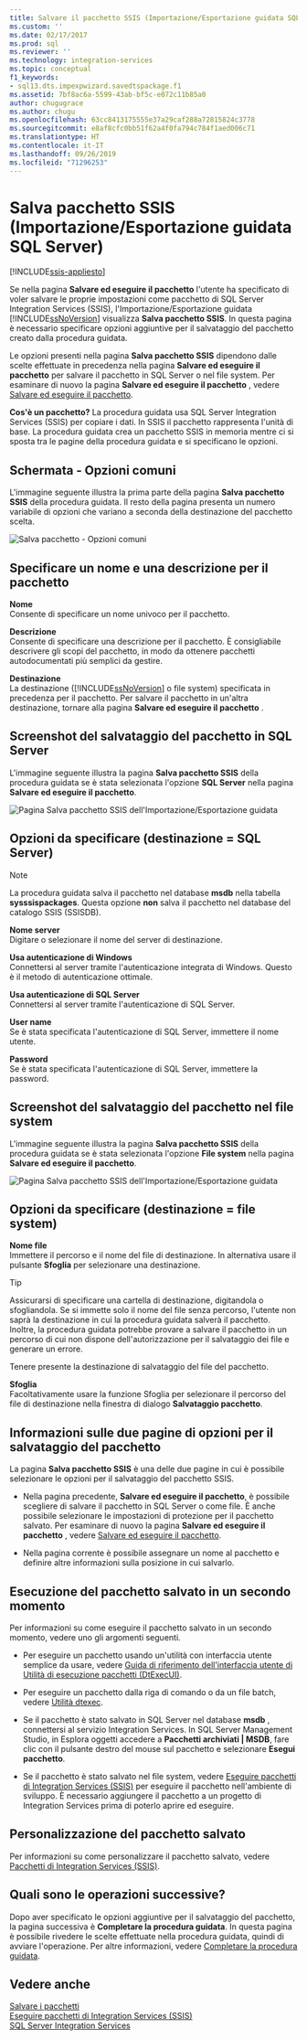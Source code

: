 ```yaml
---
title: Salvare il pacchetto SSIS (Importazione/Esportazione guidata SQL Server) | Microsoft Docs
ms.custom: ''
ms.date: 02/17/2017
ms.prod: sql
ms.reviewer: ''
ms.technology: integration-services
ms.topic: conceptual
f1_keywords:
- sql13.dts.impexpwizard.savedtspackage.f1
ms.assetid: 7bf8ac6a-5599-43ab-bf5c-e072c11b85a0
author: chugugrace
ms.author: chugu
ms.openlocfilehash: 63cc8413175555e37a29caf288a72815824c3778
ms.sourcegitcommit: e8af8cfc0bb51f62a4f0fa794c784f1aed006c71
ms.translationtype: HT
ms.contentlocale: it-IT
ms.lasthandoff: 09/26/2019
ms.locfileid: "71296253"
---
```

# <a name="save-ssis-package-sql-server-import-and-export-wizard"></a>Salva pacchetto SSIS (Importazione/Esportazione guidata SQL Server)

[!INCLUDE[ssis-appliesto](../../includes/ssis-appliesto-ssvrpluslinux-asdb-asdw-xxx.md)]


  Se nella pagina **Salvare ed eseguire il pacchetto** l'utente ha specificato di voler salvare le proprie impostazioni come pacchetto di SQL Server Integration Services (SSIS), l'Importazione/Esportazione guidata [!INCLUDE[ssNoVersion](../../includes/ssnoversion-md.md)] visualizza **Salva pacchetto SSIS**. In questa pagina è necessario specificare opzioni aggiuntive per il salvataggio del pacchetto creato dalla procedura guidata.  

Le opzioni presenti nella pagina **Salva pacchetto SSIS** dipendono dalle scelte effettuate in precedenza nella pagina **Salvare ed eseguire il pacchetto** per salvare il pacchetto in SQL Server o nel file system. Per esaminare di nuovo la pagina **Salvare ed eseguire il pacchetto** , vedere [Salvare ed eseguire il pacchetto](../../integration-services/import-export-data/save-and-run-package-sql-server-import-and-export-wizard.md).
 
**Cos'è un pacchetto?** La procedura guidata usa SQL Server Integration Services (SSIS) per copiare i dati. In SSIS il pacchetto rappresenta l'unità di base. La procedura guidata crea un pacchetto SSIS in memoria mentre ci si sposta tra le pagine della procedura guidata e si specificano le opzioni.

## <a name="screen-shot---common-options"></a>Schermata - Opzioni comuni
L'immagine seguente illustra la prima parte della pagina **Salva pacchetto SSIS** della procedura guidata. Il resto della pagina presenta un numero variabile di opzioni che variano a seconda della destinazione del pacchetto scelta.

![Salva pacchetto - Opzioni comuni](../../integration-services/import-export-data/media/save-package-common-options.png)

## <a name="provide-a-name-and-description-for-the-package"></a>Specificare un nome e una descrizione per il pacchetto  
 **Nome**  
 Consente di specificare un nome univoco per il pacchetto.  
  
 **Descrizione**  
 Consente di specificare una descrizione per il pacchetto. È consigliabile descrivere gli scopi del pacchetto, in modo da ottenere pacchetti autodocumentati più semplici da gestire.  
  
 **Destinazione**  
 La destinazione ([!INCLUDE[ssNoVersion](../../includes/ssnoversion-md.md)] o file system) specificata in precedenza per il pacchetto. Per salvare il pacchetto in un'altra destinazione, tornare alla pagina **Salvare ed eseguire il pacchetto** .

## <a name="screen-shot---save-the-package-in-sql-server"></a>Screenshot del salvataggio del pacchetto in SQL Server

 L'immagine seguente illustra la pagina **Salva pacchetto SSIS** della procedura guidata se è stata selezionata l'opzione **SQL Server** nella pagina **Salvare ed eseguire il pacchetto**. 
  
![Pagina Salva pacchetto SSIS dell'Importazione/Esportazione guidata](../../integration-services/import-export-data/media/save-package2.png "Pagina Salva pacchetto SSIS dell'Importazione/Esportazione guidata")  

## <a name="options-to-specify-target--sql-server"></a>Opzioni da specificare (destinazione = SQL Server) 

 > [!NOTE]
 > La procedura guidata salva il pacchetto nel database **msdb** nella tabella **sysssispackages**. Questa opzione **non** salva il pacchetto nel database del catalogo SSIS (SSISDB).  
 
 **Nome server**  
 Digitare o selezionare il nome del server di destinazione.  
   
 **Usa autenticazione di Windows**  
Connettersi al server tramite l'autenticazione integrata di Windows. Questo è il metodo di autenticazione ottimale.  
  
 **Usa autenticazione di SQL Server**  
Connettersi al server tramite l'autenticazione di SQL Server.  
  
 **User name**  
Se è stata specificata l'autenticazione di SQL Server, immettere il nome utente.  
  
 **Password**  
Se è stata specificata l'autenticazione di SQL Server, immettere la password.  
    
## <a name="screen-shot---save-the-package-in-the-file-system"></a>Screenshot del salvataggio del pacchetto nel file system
 
L'immagine seguente illustra la pagina **Salva pacchetto SSIS** della procedura guidata se è stata selezionata l'opzione **File system** nella pagina **Salvare ed eseguire il pacchetto**. 
  
![Pagina Salva pacchetto SSIS dell'Importazione/Esportazione guidata](../../integration-services/import-export-data/media/save-package1.png "Pagina Salva pacchetto SSIS dell'Importazione/Esportazione guidata")  

## <a name="options-to-specify-target--file-system"></a>Opzioni da specificare (destinazione = file system)

 **Nome file**  
 Immettere il percorso e il nome del file di destinazione. In alternativa usare il pulsante **Sfoglia** per selezionare una destinazione.  
  
> [!TIP]
> Assicurarsi di specificare una cartella di destinazione, digitandola o sfogliandola. Se si immette solo il nome del file senza percorso, l'utente non saprà la destinazione in cui la procedura guidata salverà il pacchetto. Inoltre, la procedura guidata potrebbe provare a salvare il pacchetto in un percorso di cui non dispone dell'autorizzazione per il salvataggio dei file e generare un errore.  
>   
>  Tenere presente la destinazione di salvataggio del file del pacchetto.  
  
 **Sfoglia**  
 Facoltativamente usare la funzione Sfoglia per selezionare il percorso del file di destinazione nella finestra di dialogo **Salvataggio pacchetto**.  

## <a name="about-the-two-pages-of-options-for-saving-the-package"></a>Informazioni sulle due pagine di opzioni per il salvataggio del pacchetto  
 La pagina **Salva pacchetto SSIS** è una delle due pagine in cui è possibile selezionare le opzioni per il salvataggio del pacchetto SSIS.  
  
-   Nella pagina precedente, **Salvare ed eseguire il pacchetto**, è possibile scegliere di salvare il pacchetto in SQL Server o come file. È anche possibile selezionare le impostazioni di protezione per il pacchetto salvato. Per esaminare di nuovo la pagina **Salvare ed eseguire il pacchetto** , vedere [Salvare ed eseguire il pacchetto](../../integration-services/import-export-data/save-and-run-package-sql-server-import-and-export-wizard.md).  
  
-   Nella pagina corrente è possibile assegnare un nome al pacchetto e definire altre informazioni sulla posizione in cui salvarlo.  
 
## <a name="run-the-saved-package-again-later"></a>Esecuzione del pacchetto salvato in un secondo momento  
 Per informazioni su come eseguire il pacchetto salvato in un secondo momento, vedere uno gli argomenti seguenti.  
  
-   Per eseguire un pacchetto usando un'utilità con interfaccia utente semplice da usare, vedere [Guida di riferimento dell'interfaccia utente di Utilità di esecuzione pacchetti &#40;DtExecUI&#41;](../../integration-services/packages/execute-package-utility-dtexecui-ui-reference.md).  
  
-   Per eseguire un pacchetto dalla riga di comando o da un file batch, vedere [Utilità dtexec](../../integration-services/packages/dtexec-utility.md).  
  
-   Se il pacchetto è stato salvato in SQL Server nel database **msdb** , connettersi al servizio Integration Services. In SQL Server Management Studio, in Esplora oggetti accedere a **Pacchetti archiviati | MSDB**, fare clic con il pulsante destro del mouse sul pacchetto e selezionare **Esegui pacchetto**.

-   Se il pacchetto è stato salvato nel file system, vedere [Eseguire pacchetti di Integration Services (SSIS)](../../integration-services/packages/run-integration-services-ssis-packages.md) per eseguire il pacchetto nell'ambiente di sviluppo. È necessario aggiungere il pacchetto a un progetto di Integration Services prima di poterlo aprire ed eseguire.  

## <a name="customize-the-saved-package"></a>Personalizzazione del pacchetto salvato  
 Per informazioni su come personalizzare il pacchetto salvato, vedere [Pacchetti di Integration Services &#40;SSIS&#41;](../../integration-services/integration-services-ssis-packages.md).  
  
## <a name="whats-next"></a>Quali sono le operazioni successive?  
 Dopo aver specificato le opzioni aggiuntive per il salvataggio del pacchetto, la pagina successiva è **Completare la procedura guidata**. In questa pagina è possibile rivedere le scelte effettuate nella procedura guidata, quindi di avviare l'operazione. Per altre informazioni, vedere [Completare la procedura guidata](../../integration-services/import-export-data/complete-the-wizard-sql-server-import-and-export-wizard.md).  
 
## <a name="see-also"></a>Vedere anche  
[Salvare i pacchetti](../../integration-services/save-packages.md)  
[Eseguire pacchetti di Integration Services (SSIS)](../../integration-services/packages/run-integration-services-ssis-packages.md)  
[SQL Server Integration Services](../../integration-services/sql-server-integration-services.md)
 
 
